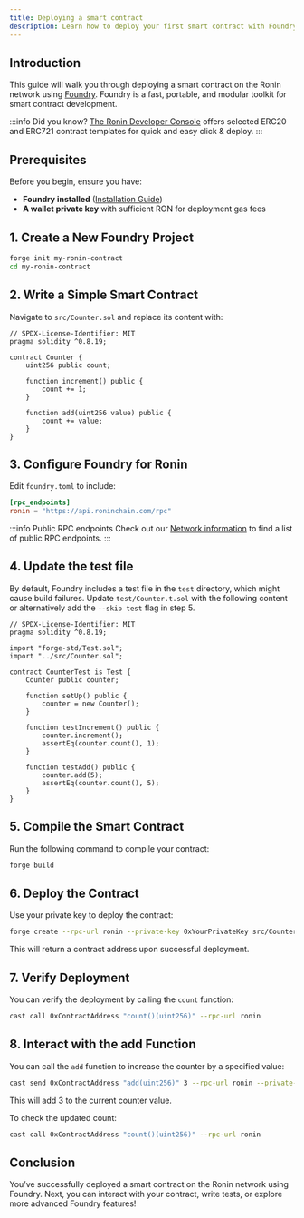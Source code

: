 ```yaml
---
title: Deploying a smart contract
description: Learn how to deploy your first smart contract with Foundry.
---
```


## Introduction

This guide will walk you through deploying a smart contract on the Ronin network using [Foundry](https://book.getfoundry.sh/). Foundry is a fast, portable, and modular toolkit for smart contract development.

:::info Did you know?
[The Ronin Developer Console](https://developers.roninchain.com/console) offers selected ERC20 and ERC721 contract templates for quick and easy click & deploy.
:::

## Prerequisites

Before you begin, ensure you have:

- **Foundry installed** ([Installation Guide](https://book.getfoundry.sh/getting-started/installation))
- **A wallet private key** with sufficient RON for deployment gas fees

## 1. Create a New Foundry Project

```sh
forge init my-ronin-contract
cd my-ronin-contract
```

## 2. Write a Simple Smart Contract

Navigate to `src/Counter.sol` and replace its content with:

```solidity
// SPDX-License-Identifier: MIT
pragma solidity ^0.8.19;

contract Counter {
    uint256 public count;

    function increment() public {
        count += 1;
    }

    function add(uint256 value) public {
        count += value;
    }
}
```

## 3. Configure Foundry for Ronin

Edit `foundry.toml` to include:

```toml
[rpc_endpoints]
ronin = "https://api.roninchain.com/rpc"
```

:::info Public RPC endpoints
Check out our [Network information](/developers/network) to find a list of public RPC endpoints.
:::

## 4. Update the test file

By default, Foundry includes a test file in the `test` directory, which might cause build failures. Update `test/Counter.t.sol` with the following content or alternatively add the `--skip test` flag in step 5.

```solidity
// SPDX-License-Identifier: MIT
pragma solidity ^0.8.19;

import "forge-std/Test.sol";
import "../src/Counter.sol";

contract CounterTest is Test {
    Counter public counter;

    function setUp() public {
        counter = new Counter();
    }

    function testIncrement() public {
        counter.increment();
        assertEq(counter.count(), 1);
    }

    function testAdd() public {
        counter.add(5);
        assertEq(counter.count(), 5);
    }
}
```

## 5. Compile the Smart Contract

Run the following command to compile your contract:

```sh
forge build
```

## 6. Deploy the Contract

Use your private key to deploy the contract:

```sh
forge create --rpc-url ronin --private-key 0xYourPrivateKey src/Counter.sol:Counter
```

This will return a contract address upon successful deployment.

## 7. Verify Deployment

You can verify the deployment by calling the `count` function:

```sh
cast call 0xContractAddress "count()(uint256)" --rpc-url ronin
```

## 8. Interact with the add Function

You can call the `add` function to increase the counter by a specified value:

```sh
cast send 0xContractAddress "add(uint256)" 3 --rpc-url ronin --private-key 0xYourPrivateKey
```

This will add 3 to the current counter value.

To check the updated count:

```sh
cast call 0xContractAddress "count()(uint256)" --rpc-url ronin
```

## Conclusion

You’ve successfully deployed a smart contract on the Ronin network using Foundry. Next, you can interact with your contract, write tests, or explore more advanced Foundry features!